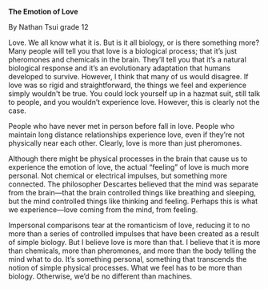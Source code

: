 ﻿**The Emotion of Love**

By Nathan Tsui grade 12

Love. We all know what it is. But is it all biology, or is there something more? Many people will tell you that love is a biological process; that it’s just pheromones and chemicals in the brain. They’ll tell you that it’s a natural biological response and it’s an evolutionary adaptation that humans developed to survive. However, I think that many of us would disagree. If love was so rigid and straightforward, the things we feel and experience simply wouldn't be true. You could lock yourself up in a hazmat suit, still talk to people, and you wouldn’t experience love. However, this is clearly not the case. 

People who have never met in person before fall in love. People who maintain long distance relationships experience love, even if they’re not physically near each other. Clearly, love is more than just pheromones. 

Although there might be physical processes in the brain that cause us to experience the emotion of love, the actual “feeling” of love is much more personal. Not chemical or electrical impulses, but something more connected.  The philosopher Descartes believed that the mind was separate from the brain—that the brain controlled things like breathing and sleeping, but the mind controlled things like thinking and feeling. Perhaps this is what we experience—love coming from the mind, from feeling. 

Impersonal comparisons tear at the romanticism of love, reducing it to no more than a series of controlled impulses that have been created as a result of simple biology. But I believe love is more than that. I believe that it is more than chemicals, more than pheromones, and more than the body telling the mind what to do. It’s something personal, something that transcends the notion of simple physical processes. What we feel has to be more than biology. Otherwise, we’d be no different than machines.
